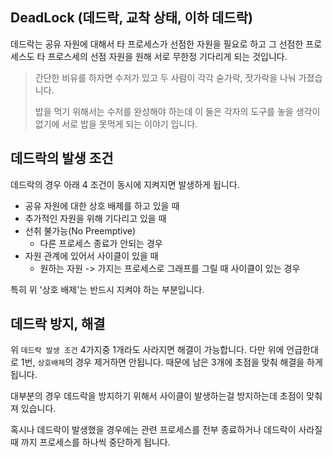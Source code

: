 ## DeadLock (데드락, 교착 상태, 이하 데드락)

데드락는 공유 자원에 대해서 타 프로세스가 선점한 자원을 필요로 하고 그 선점한 프로세스도 타 프로스세의 선점 자원을 원해 서로 무한정 기다리게 되는 것입니다.



> 간단한 비유를 하자면 수저가 있고 두 사람이 각각 숟가락, 젓가락을 나눠 가졌습니다.
>
> 밥을 먹기 위해서는 수저를 완성해야 하는데 이 둘은 각자의 도구를 놓을 생각이 없기에 서로 밥을 못먹게 되는 이야기 입니다.



## 데드락의 발생 조건

데드락의 경우 아래 4 조건이 동시에 지켜지면 발생하게 됩니다.

- 공유 자원에 대한 상호 배제를 하고 있을 때
- 추가적인 자원을 위해 기다리고 있을 때
- 선취 불가능(No Preemptive)
  - 다른 프로세스 종료가 안되는 경우
- 자원 관계에 있어서 사이클이 있을 때 
  - 원하는 자원 -> 가지는 프로세스로 그래프를 그릴 때 사이클이 있는 경우

특히 위 '상호 배제'는 반드시 지켜야 하는 부분입니다.



## 데드락 방지, 해결

위 `데드락 발생 조건` 4가지중 1개라도 사라지면 해결이 가능합니다. 다만 위에 언급한대로 1번, `상호배제`의 경우 제거하면 안됩니다. 때문에 남은 3개에 초점을 맞춰 해결을 하게 됩니다.

대부분의 경우 데드락을 방지하기 위해서 사이클이 발생하는걸 방지하는데 초점이 맞춰져 있습니다.



혹시나 데드락이 발생했을 경우에는 관련 프로세스를 전부 종료하거나 데드락이 사라질 때 까지 프로세스를 하나씩 중단하게 됩니다.



